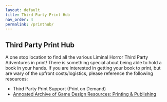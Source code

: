 ```yaml
---
layout: default
title: Third Party Print Hub
nav_order: 4
permalink: /printhub/
---
```


## Third Party Print Hub
A one stop location to find all the various Liminal Horror Third Party Adventures in print! There is something special about being able to hold a book in your hands. If you are interested in getting your book to print, but are wary of the upfront costs/logistics, please reference the following resources:
- Third Party Print Support (Print on Demand)
- [Annoated Archive of Game Design Resources: Printing & Publishing](https://liminalhorrorrpg.com/Game%20Design/Printing%20&%20Publishing/)
